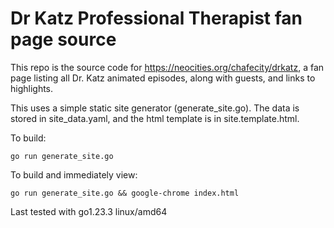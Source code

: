 # Dr Katz Professional Therapist fan page source

This repo is the source code for https://neocities.org/chafecity/drkatz, a fan page
listing all Dr. Katz animated episodes, along with guests, and links to highlights.

This uses a simple static site generator (generate_site.go). The data is stored in
site_data.yaml, and the html template is in site.template.html.

To build:

    go run generate_site.go

To build and immediately view:

    go run generate_site.go && google-chrome index.html

Last tested with go1.23.3 linux/amd64

